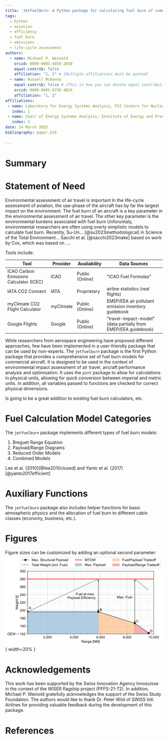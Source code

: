 ```yaml
---
title: 'JetFuelBurn: A Python package for calculating fuel burn of commercial aircraft.'
tags:
  - Python
  - aviation
  - efficiency
  - fuel burn
  - emissions
  - life-cycle assessment
authors:
  - name: Michael P. Weinold
    orcid: 0000-0003-4859-2650
    equal-contrib: false
    affiliation: "1, 2" # (Multiple affiliations must be quoted)
  - name: Russell McKenna
    equal-contrib: false # (This is how you can denote equal contributions between multiple authors)
    orcid: 0000-0001-6758-482X
    affiliation: "1, 2"
affiliations:
 - name: Laboratory for Energy Systems Analysis, PSI Centers for Nuclear Engineering \& Sciences and Energy \& Environmental Sciences, Villigen, Switzerland
   index: 1
 - name: Chair of Energy Systems Analysis, Institute of Energy and Process Engineering, Department of Mechanical and Process Engineering, ETH Zurich, Zurich, Switzerland
   index: 2
date: 14 March 2025
bibliography: paper.bib

---
```


# Summary



# Statement of Need

Environmental assessment of air travel is important
In the life-cycle assessment of aviation, the use-phase of the aircraft has by far the largest impact on the environment.
The fuel burn of an aircraft is a key parameter in the environmental assessment of air travel. The other key parameter is the environmental burdens associated with fuel burn
Unforuntaly, environmental researchers are often using overly simplistic models to calculate fuel burn.
Recently, Su-Un... [@su2023methodological] in Science of the Total Environment...
Sacchi et al. [@sacchi2023make] based on work by Cox, which was based on ....


Tools include:

| Tool                                    | Provider  | Availability    | Data Sources                                                   |
|-----------------------------------------|-----------|-----------------|----------------------------------------------------------------|
| ICAO Carbon Emissions Calculator (ICEC) | ICAO      | Public (Online) | "ICAO Fuel Formulas"                                           |
| IATA CO2 Connect                        | IATA      | Proprietary     | airline statistics (real flights)                              |
| myClimate CO2 Flight Calculator         | myClimate | Public (Online) | EMEP/EEA air pollutant emission inventory guidebook            |
| Google Flights                          | Google    | Public (Online) | "travel-impact-model" (data partially from EMEP/EEA guidebook) |


While researchers from aerospace engineering have proposed different approaches, few have been implemented in a user-friendly package that can be used by non-experts.
The `jetfuelburn` package is the first Python package that provides a comprehensive set of fuel burn models for commercial aircraft. It is designed to be used in the context of environmental impact assessment of air travel, aircraft performance analysis and optimisation. It uses the `pint` package to allow for calculations in physical units, allowing for quick conversion between imperial and metric units. In addition, all variables passed to functions are checked for correct physical dimensions.


Is going to be a great addition to existing fuel burn calculators, etc.

# Fuel Calculation Model Categories

The `jetfuelburn` package implements different types of fuel burn models:

1. Breguet Range Equation
2. Payload/Range Diagrams
3. Reduced Order Models
4. Combined Models

Lee et al. (2010)[@lee2010closed]
and
Yanto et al. (2017)[@yanto2017efficient]


# Auxiliary Functions

The `jetfuelburn` package also includes helper functions for basic atmospheric physics and the allocation of fuel burn to different cabin classes (economy, business, etc.).

# Figures


Figure sizes can be customized by adding an optional second parameter:
![Caption for example figure.](docs/_static/payload_range_generic.svg){ width=20% }

# Acknowledgements

This work has been supported by the Swiss Innovation Agency Innosuisse in the context of the WISER flagship project (PFFS-21-72). In addition, Michael P. Weinold gratefully acknowledges the support of the Swiss Study Foundation. The authors would like to thank Dr. Peter Wild of SWISS Intl. Airlines for providing valuable feedback during the development of this package.

# References